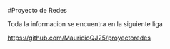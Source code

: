 #Proyecto de Redes

Toda la informacion se encuentra en la siguiente liga

https://github.com/MauricioQJ25/proyectoredes



